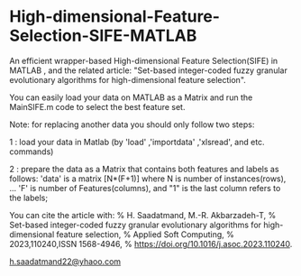 # High-dimensional-Feature-Selection-SIFE-MATLAB
An efficient wrapper-based High-dimensional Feature Selection(SIFE) in MATLAB
, and the related article:
"Set-based integer-coded fuzzy granular evolutionary algorithms for high-dimensional feature selection".    

You can easily load your data on MATLAB as a Matrix and run the MainSIFE.m code to select the best feature set.

Note: for replacing another data you should only follow two steps:

   1 : load your data in Matlab (by 'load' ,'importdata' ,'xlsread', and etc. commands)

   2 : prepare the data as a Matrix that contains both features and labels as follows:
     'data' is a matrix [N*(F+1)] where N is number of instances(rows), ...
     'F' is number of Features(columns), and "1" is the last column refers to the labels;




You can cite the article with:
% H. Saadatmand, M.-R. Akbarzadeh-T,
% Set-based integer-coded fuzzy granular evolutionary algorithms for high-dimensional feature selection,
% Applied Soft Computing,
% 2023,110240,ISSN 1568-4946,
% https://doi.org/10.1016/j.asoc.2023.110240.

h.saadatmand22@yhaoo.com
